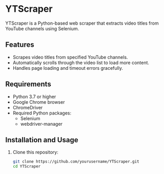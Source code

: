 # YTScraper

YTScraper is a Python-based web scraper that extracts video titles from YouTube channels using Selenium.

## Features
- Scrapes video titles from specified YouTube channels.
- Automatically scrolls through the video list to load more content.
- Handles page loading and timeout errors gracefully.

## Requirements
- Python 3.7 or higher
- Google Chrome browser
- ChromeDriver
- Required Python packages:
  - Selenium
  - webdriver-manager

## Installation and Usage
1. Clone this repository:
   ```bash
   git clone https://github.com/yourusername/YTScraper.git
   cd YTScraper